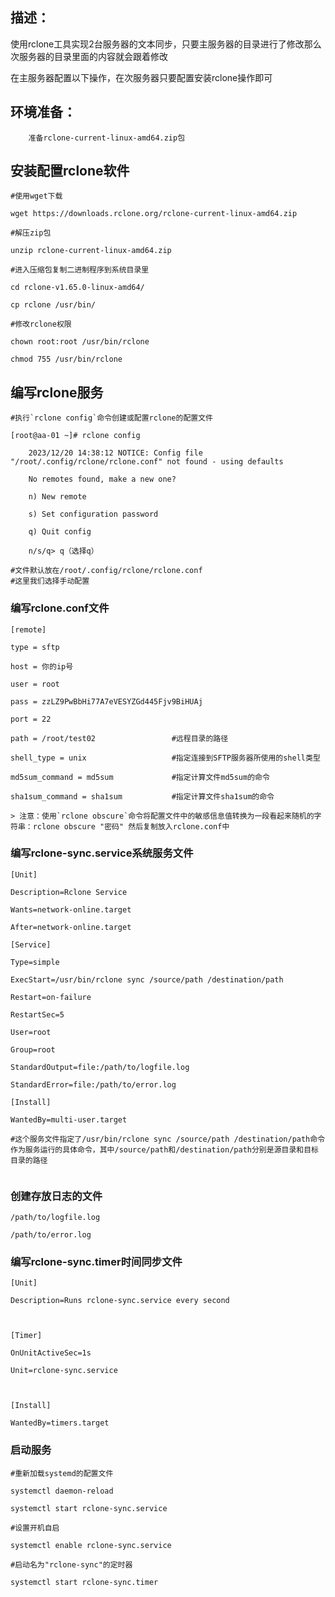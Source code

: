 ## 描述：

​	使用rclone工具实现2台服务器的文本同步，只要主服务器的目录进行了修改那么次服务器的目录里面的内容就会跟着修改

在主服务器配置以下操作，在次服务器只要配置安装rclone操作即可



## 环境准备：

```
	准备rclone-current-linux-amd64.zip包
```



## 安装配置rclone软件

```
#使用wget下载

wget https://downloads.rclone.org/rclone-current-linux-amd64.zip

#解压zip包

unzip rclone-current-linux-amd64.zip

#进入压缩包复制二进制程序到系统目录里

cd rclone-v1.65.0-linux-amd64/

cp rclone /usr/bin/

#修改rclone权限

chown root:root /usr/bin/rclone

chmod 755 /usr/bin/rclone
```



## 编写rclone服务

```
#执行`rclone config`命令创建或配置rclone的配置文件

[root@aa-01 ~]# rclone config

    2023/12/20 14:38:12 NOTICE: Config file "/root/.config/rclone/rclone.conf" not found - using defaults
    
    No remotes found, make a new one?
    
    n) New remote
    
    s) Set configuration password
    
    q) Quit config
    
    n/s/q> q（选择q）

#文件默认放在/root/.config/rclone/rclone.conf
#这里我们选择手动配置
```



### 编写rclone.conf文件

```
[remote]

type = sftp 

host = 你的ip号

user = root 

pass = zzLZ9PwBbHi77A7eVESYZGd445Fjv9BiHUAj  

port = 22

path = /root/test02                 #远程目录的路径

shell_type = unix                   #指定连接到SFTP服务器所使用的shell类型

md5sum_command = md5sum             #指定计算文件md5sum的命令

sha1sum_command = sha1sum           #指定计算文件sha1sum的命令

```

```
> 注意：使用`rclone obscure`命令将配置文件中的敏感信息值转换为一段看起来随机的字符串：rclone obscure "密码" 然后复制放入rclone.conf中
```



### 编写rclone-sync.service系统服务文件

```
[Unit]

Description=Rclone Service

Wants=network-online.target

After=network-online.target

[Service]

Type=simple

ExecStart=/usr/bin/rclone sync /source/path /destination/path

Restart=on-failure

RestartSec=5

User=root

Group=root

StandardOutput=file:/path/to/logfile.log

StandardError=file:/path/to/error.log

[Install]

WantedBy=multi-user.target

#这个服务文件指定了/usr/bin/rclone sync /source/path /destination/path命令作为服务运行的具体命令，其中/source/path和/destination/path分别是源目录和目标目录的路径


```

### 创建存放日志的文件

```
/path/to/logfile.log

/path/to/error.log
```

### 编写rclone-sync.timer时间同步文件



```
[Unit]

Description=Runs rclone-sync.service every second

 

[Timer]

OnUnitActiveSec=1s

Unit=rclone-sync.service

 

[Install]

WantedBy=timers.target
```



### 启动服务

```
#重新加载systemd的配置文件

systemctl daemon-reload

systemctl start rclone-sync.service

#设置开机自启

systemctl enable rclone-sync.service

#启动名为"rclone-sync"的定时器

systemctl start rclone-sync.timer
```







